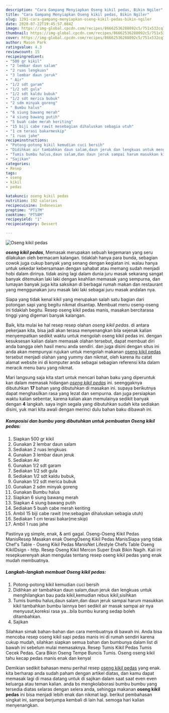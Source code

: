 ```yaml
---
description: "Cara Gampang Menyiapkan Oseng kikil pedas, Bikin Ngiler"
title: "Cara Gampang Menyiapkan Oseng kikil pedas, Bikin Ngiler"
slug: 1291-cara-gampang-menyiapkan-oseng-kikil-pedas-bikin-ngiler
date: 2020-07-22T19:45:57.084Z
image: https://img-global.cpcdn.com/recipes/86662536288092c5/751x532cq70/oseng-kikil-pedas-foto-resep-utama.jpg
thumbnail: https://img-global.cpcdn.com/recipes/86662536288092c5/751x532cq70/oseng-kikil-pedas-foto-resep-utama.jpg
cover: https://img-global.cpcdn.com/recipes/86662536288092c5/751x532cq70/oseng-kikil-pedas-foto-resep-utama.jpg
author: Mason Park
ratingvalue: 4.3
reviewcount: 15
recipeingredient:
- "500 gr kikil"
- "2 lembar daun salam"
- "2 ruas lengkuas"
- "3 lembar daun jeruk"
- " Air"
- "1/2 sdt garam"
- "1/2 sdt gula"
- "1/2 sdt kaldu bubuk"
- "1/2 sdt merica bubuk"
- "2 sdm minyak goreng"
- " Bumbu halus"
- "6 siung bawang merah"
- "4 siung bawang putih"
- "5 buah cabe merah keriting"
- "15 biji cabe rawit mesebagian dihaluskan sebagia utuh"
- "1 cm terasi bakarmeskip"
- "1 ruas jahe"
recipeinstructions:
- "Potong-potong kikil kemudian cuci bersih"
- "Didihkan air tambahkan daun salam,daun jeruk dan lengkuas untuk menghilangkan bau pada kikil,kemudian rebus kikil,sisihkan"
- "Tumis bumbu halus,daun salam,dan daun jeruk sampai harum masukkan kikil tambahkan bumbu lainnya beri sedikit air masak sampai air nya menyusut,koreksi rasa ya...bila bumbu kurang sedap boleh ditambahkan."
- "Sajikan"
categories:
- Resep
tags:
- oseng
- kikil
- pedas

katakunci: oseng kikil pedas 
nutrition: 192 calories
recipecuisine: Indonesian
preptime: "PT17M"
cooktime: "PT58M"
recipeyield: "1"
recipecategory: Dessert

---
```



![Oseng kikil pedas](https://img-global.cpcdn.com/recipes/86662536288092c5/751x532cq70/oseng-kikil-pedas-foto-resep-utama.jpg)

<b><i>oseng kikil pedas</i></b>, Memasak merupakan sebuah kegemaran yang seru dilakukan oleh bermacam kalangan. tidaklah hanya para bunda, sebagian cowok juga cukup banyak yang senang dengan kegiatan ini. walau hanya untuk sekedar kebersamaan dengan sahabat atau memang sudah menjadi hobi dalam dirinya. tidak asing lagi dalam dunia juru masak sekarang sangat banyak ditemukan laki laki dengan keahlian memasak yang sempurna, dan lumayan banyak juga kita saksikan di berbagai rumah makan dan restaurant yang menggunakan juru masak laki laki sebagai juru masak andalan nya.

Siapa yang tidak kenal kikil yang merupakan salah satu bagian dari potongan sapi yang begitu nikmat disantap. Membuat menu oseng-oseng ini tidaklah begitu. Resep oseng kikil pedas manis, masakan bercitarasa tinggi yang digemari banyak kalangan.

Baik, kita mulai ke hal resep resep olahan <i>oseng kikil pedas</i>. di antara pekerjaan kita, bisa jadi akan terasa menyenangkan bila sejenak kalian menyempatkan sedikit waktu untuk mengolah oseng kikil pedas ini. dengan kesuksesan kalian dalam memasak olahan tersebut, dapat membuat diri anda bangga oleh hasil menu anda sendiri. dan juga disini dengan situs ini anda akan mempunyai rujukan untuk mengolah makanan <u>oseng kikil pedas</u> tersebut menjadi olahan yang yummy dan nikmat, oleh karena itu catat alamat website ini di komputer anda sebagai sebagian referensi kita dalam meracik menu baru yang nikmat.


Mari langsung saja kita start untuk mencari bahan baku yang diperuntuk kan dalam memasak hidangan <u><i>oseng kikil pedas</i></u> ini. seenggaknya dibutuhkan <b>17</b> bahan yang dibutuhkan di masakan ini. supaya berikutnya dapat menghasilkan rasa yang lezat dan sempurna. dan juga persiapkan waktu kalian sebentar, karena kalian akan memulainya sedikit banyak dengan <b>4</b> langkah. saya ingin segala yang dibutuhkan sudah kita sediakan disini, yuk mari kita awali dengan merinci dulu bahan baku dibawah ini.

<!--inarticleads1-->

##### Komposisi dan bumbu yang dibutuhkan untuk pembuatan Oseng kikil pedas:

1. Siapkan 500 gr kikil
1. Gunakan 2 lembar daun salam
1. Sediakan 2 ruas lengkuas
1. Gunakan 3 lembar daun jeruk
1. Sediakan  Air
1. Gunakan 1/2 sdt garam
1. Sediakan 1/2 sdt gula
1. Sediakan 1/2 sdt kaldu bubuk,
1. Gunakan 1/2 sdt merica bubuk
1. Gunakan 2 sdm minyak goreng
1. Gunakan  Bumbu halus
1. Siapkan 6 siung bawang merah
1. Siapkan 4 siung bawang putih
1. Sediakan 5 buah cabe merah keriting
1. Ambil 15 biji cabe rawit (me:sebagian dihaluskan sebagia utuh)
1. Sediakan 1 cm terasi bakar(me:skip)
1. Ambil 1 ruas jahe


Pastinya yg simple, enak, &amp; anti gagal. Oseng-Oseng Kikil Pedas ManisResep Masakan enak OsengOseng Kikil Pedas ManisSiapa yang tidak Chef&#39;s Table - Oseng Kikil Pedas ManisNet Lifestyle Chefs Table Oseng KikilDsign - http. Resep Oseng Kikil Mercon Super Enak Bikin Nagih. Kali ini resepkuerenyah akan mengulas tentang resep oseng kikil pedas yang enak mudah membuatnya. 

<!--inarticleads2-->

##### Langkah-langkah membuat Oseng kikil pedas:

1. Potong-potong kikil kemudian cuci bersih
1. Didihkan air tambahkan daun salam,daun jeruk dan lengkuas untuk menghilangkan bau pada kikil,kemudian rebus kikil,sisihkan
1. Tumis bumbu halus,daun salam,dan daun jeruk sampai harum masukkan kikil tambahkan bumbu lainnya beri sedikit air masak sampai air nya menyusut,koreksi rasa ya...bila bumbu kurang sedap boleh ditambahkan.
1. Sajikan


Silahkan simak bahan-bahan dan cara membuatnya di bawah ini. Anda bisa mencoba resep oseng kikil sapi pedas manis ini di rumah sendiri karena cukup mudah, silahkan siapkan semua bahan dan bumbunya dalam list di bawah ini sebelum mulai memasaknya. Resep Tumis Kikil Pedas Tumis Cecek Pedas. Cara Bikin Oseng Tempe Buncis Tumis. Oseng oseng kikil tahu kecap pedas manis enak dan kenyal 

Demikian sedikit bahasan menu perihal resep <u>oseng kikil pedas</u> yang enak. kita berharap anda sudah paham dengan artikel diatas, dan kamu dapat memasak lagi di masa datang untuk di sajikan dalam saat saat even even keluarga atau teman kalian. anda bs mengkolaborasi bumbu bumbu yang tersedia diatas selaras dengan selera anda, sehingga makanan <b>oseng kikil pedas</b> ini bisa menjadi lebih enak dan nikmat lagi. berikut pembahasan singkat ini, sampai berjumpa kembali di lain hal. semoga hari kalian menyenangkan.
